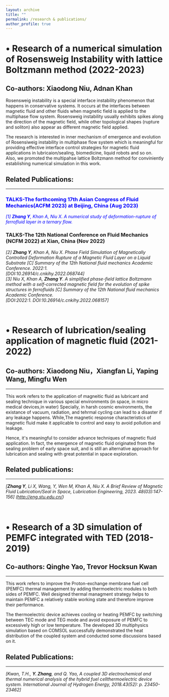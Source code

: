 ```yaml
---
layout: archive
title: ""
permalink: /research & publications/
author_profile: true
---
```


• Research of a numerical simulation of Rosensweig Instability with lattice Boltzmann method (2022-2023)
======
## Co-authors: Xiaodong Niu, Adnan Khan

Rosensweig instability is a special interface instability phenomenon that happens in conservative systems. 
It occurs at the interfaces between magnetic fluid and other fluids when magnetic field is applied to the multiphase flow system. 
Rosensweig instability usually exhibits spikes along the direction of the magnetic field, while other topological shapes (rupture and soliton) also appear as different magnetic field applied.

The research is interested in inner mechanism of emergence and evolution of Rosensiweig instability in multiphase flow system which is meaningful for providing effective interface control strategies for magnetic fluid applications in lubricaion/sealing, biomedicine, liquid robots and so on. 
Also, we promoted the multipahse lattice Boltzmann method for conviniently establishing numerical simulation in this work. 

## Related Publications: 
---
<!--#--------------------------------------------------------------------------------------------------------------------------------------------------------------------------------------------------->
<!--<font color=#0099ff>color #0099ff</font>-->

### <font color=blue> TALKS-The forthcoming 17th Asian Congress of Fluid Mechanics(ACFM 2023) at Beijing, China (Aug 2023)<br>
_[1] __Zhang Y__, Khan A, Niu X. A numerical study of deformation-rupture of ferrofluid layer in a ternary flow._<br></font>
### TALKS-The 12th National Conference on Fluid Mechanics (NCFM 2022) at Xian, China (Nov 2022)<br>
*[2] __Zhang Y__, Khan A, Niu X. Phase Field Simulation of Magnetically Controlled Deformation Rupture of a Magnetic Fluid Layer on a Liquid Substrate [C] Summary of the 12th National fluid mechanics Academic Conference. 2022:1.<br>
[DOI:10.26914/c.cnkihy.2022.068744]* <br>
*[3] Niu X, Khan A, __Zhang Y__. A simplified phase-field lattice Boltzmann method with a self-corrected magnetic field for the evolution of spike structures in ferrofluids [C] Summary of the 12th National fluid mechanics Academic Conference.<br>
[DOI:2022:1. DOI:10.26914/c.cnkihy.2022.068157]*<br> 

<!--#---------------------------------------------------------------------------------------------------------------------------------------------------------------------------------------------------><br>
  
• Research of lubrication/sealing application of magnetic fluid (2021-2022)
======
## Co-authors: Xiaodong Niu，Xiangfan Li, Yaping Wang, Mingfu Wen
---
This work refers to the application of magneitic fluid as lubricant and sealing technique in various special environments (in space, in micro medical devices,in water) 
Specially, in harsh cosmic environments, the existance of vacuum, radiation, and tehrmal cycling can lead to a disaster if any leakage happens.
While,The magnetic response characteristics of magnetic fluid make it applicable to control and easy to avoid pollution and leakage. 

Hence, it's meaningful to consider advance techniques of magnetic fluid application. In fact, the emergence of magnetic fluid originated from the sealing problem of early space suit, 
and is still an alternative approach for lubrication and sealing with great potential in space exploration.<br>

## Related publications:
---
*[__Zhang Y__, Li X, Wang, Y, Wen M, Khan A, Niu X. A Brief Review of Magnetic Fluid Lubrication/Seal in Space, Lubrication Engineering, 2023. 48(03):147-156] (http://eng.stu.edu.cn/)*
<!--#---------------------------------------------------------------------------------------------------------------------------------------------------------------------------------------------------><br>
  
• Research of a 3D simulation of PEMFC integrated with TED (2018-2019)
======
## Co-authors: Qinghe Yao, Trevor Hocksun Kwan
---
This work refers to improve the Proton-exchange membrane fuel cell (PEMFC) thermal management by adding thermoelectric modules to both sides of PEMFC. 
Well designed thermal managment strategy helps to maintain PEMFC a relatively stable working state and therefore improve their performance.

The thermoelectric device achieves cooling or heating PEMFC by switching between TEC mode and TEG mode and avoid exposure of PEMFC to excessively high or low temperature. 
The developed 3D multiphysics simulation based on COMSOL successfully demonstrated the heat distribution of the coupled system and conducted some discussions based on it.

## Related Publications: 
---
*[Kwan, T.H., __Y. Zhang__, and Q. Yao, A coupled 3D electrochemical and thermal numerical analysis of the hybrid fuel cellthermoelectric device system. International Journal of Hydrogen Energy, 2018.43(52): p. 23450-23462]*
<!--#---------------------------------------------------------------------------------------------------------------------------------------------------------------------------------------------------><br>
<!--{% if author.googlescholar %}-->
<!--  You can also find my articles on <u><a href="{{author.googlescholar}}">my Google Scholar profile</a>.</u>-->

<!--{% endif %}-->

<!--{% include base_path %}-->

<!--#一个 for 循环，用于迭代作者的出版物。在每次迭代中，我们包含一个 HTML 片段，以显示文章的标题和相关信息。每个构建的页面都会显示所有出版物，按照最近发表的文章从新到旧的顺序排列。-->

<!--{% for post in site.publications reversed %}-->

 <!-- {% include archive-single.html %}-->

<!--{% endfor %}  -->



